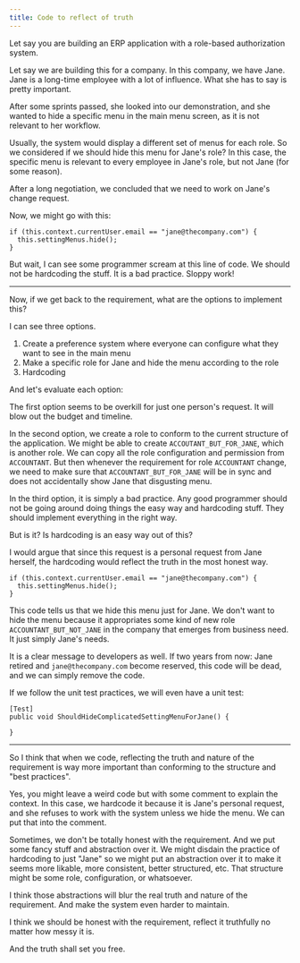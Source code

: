```yaml
---
title: Code to reflect of truth
---
```


Let say you are building an ERP application with a role-based authorization system.

Let say we are building this for a company. In this company, we have Jane. Jane is a long-time employee with a lot of influence. What she has to say is pretty important.

After some sprints passed, she looked into our demonstration, and she wanted to hide a specific menu in the main menu screen, as it is not relevant to her workflow.

Usually, the system would display a different set of menus for each role. So we considered if we should hide this menu for Jane's role? In this case, the specific menu is relevant to every employee in Jane's role, but not Jane (for some reason).

After a long negotiation, we concluded that we need to work on Jane's change request.

Now, we might go with this:

```CSharp
if (this.context.currentUser.email == "jane@thecompany.com") {
  this.settingMenus.hide();
}
```

But wait, I can see some programmer scream at this line of code. We should not be hardcoding the stuff. It is a bad practice. Sloppy work!

---

Now, if we get back to the requirement, what are the options to implement this?

I can see three options.

1. Create a preference system where everyone can configure what they want to see in the main menu
2. Make a specific role for Jane and hide the menu according to the role
3. Hardcoding

And let's evaluate each option:

The first option seems to be overkill for just one person's request. It will blow out the budget and timeline.

In the second option, we create a role to conform to the current structure of the application. We might be able to create `ACCOUTANT_BUT_FOR_JANE`, which is another role. We can copy all the role configuration and permission from `ACCOUNTANT`. But then whenever the requirement for role `ACCOUNTANT` change, we need to make sure that `ACCOUNTANT_BUT_FOR_JANE` will be in sync and does not accidentally show Jane that disgusting menu.

In the third option, it is simply a bad practice. Any good programmer should not be going around doing things the easy way and hardcoding stuff. They should implement everything in the right way.

But is it? Is hardcoding is an easy way out of this?

I would argue that since this request is a personal request from Jane herself, the hardcoding would reflect the truth in the most honest way.

```CSharp
if (this.context.currentUser.email == "jane@thecompany.com") {
  this.settingMenus.hide();
}
```

This code tells us that we hide this menu just for Jane. We don't want to hide the menu because it appropriates some kind of new role `ACCOUNTANT_BUT_NOT_JANE` in the company that emerges from business need. It just simply Jane's needs.

It is a clear message to developers as well. If two years from now: Jane retired and `jane@thecompany.com` become reserved, this code will be dead, and we can simply remove the code.

If we follow the unit test practices, we will even have a unit test:

```CSharp
[Test]
public void ShouldHideComplicatedSettingMenuForJane() {

}
```

---

So I think that when we code, reflecting the truth and nature of the requirement is way more important than conforming to the structure and "best practices".

Yes, you might leave a weird code but with some comment to explain the context. In this case, we hardcode it because it is Jane's personal request, and she refuses to work with the system unless we hide the menu. We can put that into the comment.

Sometimes, we don't be totally honest with the requirement. And we put some fancy stuff and abstraction over it. We might disdain the practice of hardcoding to just "Jane" so we might put an abstraction over it to make it seems more likable, more consistent, better structured, etc. That structure might be some role, configuration, or whatsoever.

I think those abstractions will blur the real truth and nature of the requirement. And make the system even harder to maintain.

I think we should be honest with the requirement, reflect it truthfully no matter how messy it is.

And the truth shall set you free.
